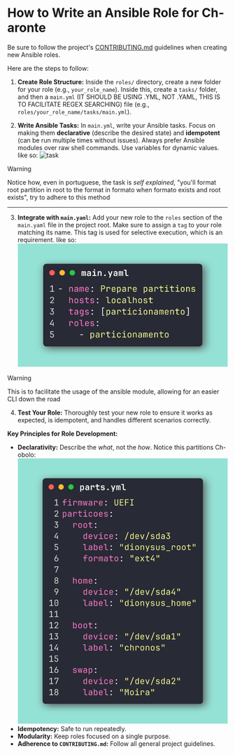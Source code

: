 # How to Write an Ansible Role for Ch-aronte

Be sure to follow the project's [CONTRIBUTING.md](../CONTRIBUTING.md) guidelines when creating new Ansible roles.

Here are the steps to follow:

1.  **Create Role Structure:** Inside the `roles/` directory, create a new folder for your role (e.g., `your_role_name`). Inside this, create a `tasks/` folder, and then a `main.yml` (IT SHOULD BE USING .YML, NOT .YAML, THIS IS TO FACILITATE REGEX SEARCHING) file (e.g., `roles/your_role_name/tasks/main.yml`).

2.  **Write Ansible Tasks:** In `main.yml`, write your Ansible tasks. Focus on making them **declarative** (describe the desired state) and **idempotent** (can be run multiple times without issues). Always prefer Ansible modules over raw shell commands. Use variables for dynamic values.
like so:
![task](../imagens/2025-07-25T01-15-34Z_code.png)

> [!WARNING]
>
> Notice how, even in portuguese, the task is _self explained_, "you'll format root partition in root to the format in formato when formato exists and root exists", try to adhere to this method
---

3.  **Integrate with `main.yaml`:** Add your new role to the `roles` section of the `main.yaml` file in the project root. Make sure to assign a `tag` to your role matching its name. This tag is used for selective execution, which is an requirement.
like so:
![main](../imagens/2025-10-26T11-19-29Z_code.png)

> [!WARNING]
>
> This is to facilitate the usage of the ansible module, allowing for an easier CLI down the road

4.  **Test Your Role:** Thoroughly test your new role to ensure it works as expected, is idempotent, and handles different scenarios correctly.

**Key Principles for Role Development:**

*   **Declarativity:** Describe the *what*, not the *how*.
Notice this partitions Ch-obolo:
![Services Ch-obolo](../imagens/2025-10-26T11-21-50Z_code.png)
*   **Idempotency:** Safe to run repeatedly.
*   **Modularity:** Keep roles focused on a single purpose.
*   **Adherence to `CONTRIBUTING.md`:** Follow all general project guidelines.
